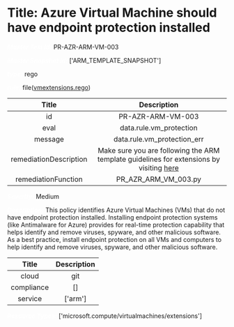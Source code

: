 



# Title: Azure Virtual Machine should have endpoint protection installed


***<font color="white">Master Test Id:</font>*** PR-AZR-ARM-VM-003

***<font color="white">Master Snapshot Id:</font>*** ['ARM_TEMPLATE_SNAPSHOT']

***<font color="white">type:</font>*** rego

***<font color="white">rule:</font>*** file([vmextensions.rego])  
  
  
  
  

|Title|Description|
| :---: | :---: |
|id|PR-AZR-ARM-VM-003|
|eval|data.rule.vm_protection|
|message|data.rule.vm_protection_err|
|remediationDescription|Make sure you are following the ARM template guidelines for extensions by visiting <a href='https://docs.microsoft.com/en-us/azure/templates/microsoft.compute/virtualmachines/extensions' target='_blank'>here</a>|
|remediationFunction|PR_AZR_ARM_VM_003.py|


***<font color="white">Severity:</font>*** Medium

***<font color="white">Description:</font>*** This policy identifies Azure Virtual Machines (VMs) that do not have endpoint protection installed. Installing endpoint protection systems (like Antimalware for Azure) provides for real-time protection capability that helps identify and remove viruses, spyware, and other malicious software. As a best practice, install endpoint protection on all VMs and computers to help identify and remove viruses, spyware, and other malicious software.  
  
  

|Title|Description|
| :---: | :---: |
|cloud|git|
|compliance|[]|
|service|['arm']|


***<font color="white">Resource Types:</font>*** ['microsoft.compute/virtualmachines/extensions']


[vmextensions.rego]: https://github.com/prancer-io/prancer-compliance-test/tree/master/azure/iac/vmextensions.rego
